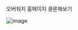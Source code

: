 오버워치 홈페이지 클론해보기

![image](https://github.com/user-attachments/assets/3a867305-6700-4429-9fc5-2826292153fb)
